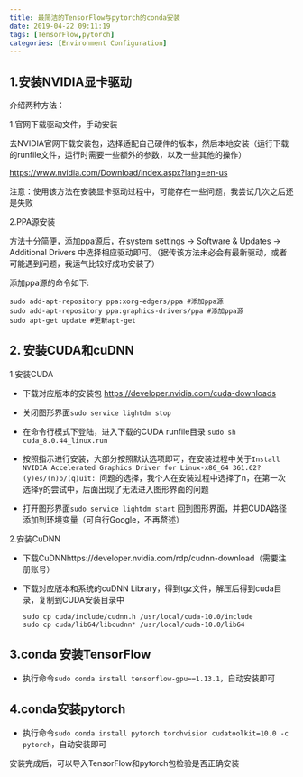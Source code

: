 ```yaml
---
title: 最简洁的TensorFlow与pytorch的conda安装
date: 2019-04-22 09:11:19
tags: [TensorFlow,pytorch]
categories: [Environment Configuration]
---
```


## 1.安装NVIDIA显卡驱动

介绍两种方法：

1.官网下载驱动文件，手动安装

去NVIDIA官网下载安装包，选择适配自己硬件的版本，然后本地安装（运行下载的runfile文件，运行时需要一些额外的参数，以及一些其他的操作）

https://www.nvidia.com/Download/index.aspx?lang=en-us

注意：使用该方法在安装显卡驱动过程中，可能存在一些问题，我尝试几次之后还是失败

2.PPA源安装

方法十分简便，添加ppa源后，在system settings -> Software & Updates -> Additional Drivers 中选择相应驱动即可。（据传该方法未必会有最新驱动，或者可能遇到问题，我运气比较好成功安装了）

添加ppa源的命令如下:

```shell
sudo add-apt-repository ppa:xorg-edgers/ppa #添加ppa源
sudo add-apt-repository ppa:graphics-drivers/ppa #添加ppa源
sudo apt-get update #更新apt-get
```

## 2. 安装CUDA和cuDNN

1.安装CUDA

- 下载对应版本的安装包 https://developer.nvidia.com/cuda-downloads

- 关闭图形界面`sudo service lightdm stop`

- 在命令行模式下登陆，进入下载的CUDA runfile目录 `sudo sh cuda_8.0.44_linux.run`

- 按照指示进行安装，大部分按照默认选项即可，在安装过程中关于`Install NVIDIA Accelerated Graphics Driver for Linux-x86_64 361.62?
  (y)es/(n)o/(q)uit: `问题的选择，我个人在安装过程中选择了n，在第一次选择y的尝试中，后面出现了无法进入图形界面的问题
- 打开图形界面`sudo service lightdm start` 回到图形界面，并把CUDA路径添加到环境变量（可自行Google，不再赘述）

2.安装CuDNN

- 下载CuDNNhttps://developer.nvidia.com/rdp/cudnn-download（需要注册账号）

- 下载对应版本和系统的cuDNN Library，得到tgz文件，解压后得到cuda目录，复制到CUDA安装目录中

  ```
  sudo cp cuda/include/cudnn.h /usr/local/cuda-10.0/include
  sudo cp cuda/lib64/libcudnn* /usr/local/cuda-10.0/lib64
  ```

## 3.conda 安装TensorFlow

- 执行命令`sudo conda install tensorflow-gpu==1.13.1`，自动安装即可

## 4.conda安装pytorch

- 执行命令`sudo conda install pytorch torchvision cudatoolkit=10.0 -c pytorch`，自动安装即可

安装完成后，可以导入TensorFlow和pytorch包检验是否正确安装